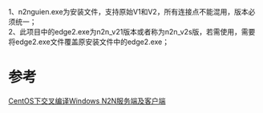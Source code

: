 1、n2nguien.exe为安装文件，支持原始V1和V2，所有连接点不能混用，版本必须统一；<br>
2、此项目中的edge2.exe为n2n_v21版本或者称为n2n_v2s版，若需使用，需要将edge2.exe文件覆盖原安装文件中的edge2.exe；<br>
# 参考
[CentOS下交叉编译Windows N2N服务端及客户端](https://bugxia.com/327.html)<br>

